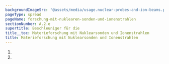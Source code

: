 ```yaml
---
backgroundImageSrc: "@assets/media/usage.nuclear-probes-and-ion-beams.png"
pageType: spread
pageName: forschung-mit-nuklearen-sonden-und-ionenstrahlen
sectionNumber: A.2.e
supertitle: Beschleuniger für die
title__toc: Materieforschung mit Nuklearsonden und Ionenstrahlen
title: Materieforschung mit Nuklearsonden und Ionenstrahlen
---
```


<div class="spread--right spread-area--references--top spread-area--small">

1. <bib-ref cite-key="butz_witthuhn_etal__2003__erforschung"></bib-ref>
2. <bib-ref cite-key="hzdr__2017__ibc"></bib-ref>
